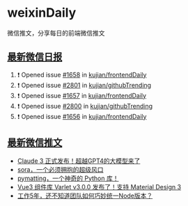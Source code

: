 # weixinDaily
微信推文，分享每日的前端微信推文

## [最新微信日报](https://github.com/kujian/weixinDaily/issues)

<!--START_SECTION:activity-->
1. ❗ Opened issue [#1658](https://github.com/kujian/frontendDaily/issues/1658) in [kujian/frontendDaily](https://github.com/kujian/frontendDaily)
2. ❗ Opened issue [#2801](https://github.com/kujian/githubTrending/issues/2801) in [kujian/githubTrending](https://github.com/kujian/githubTrending)
3. ❗ Opened issue [#1657](https://github.com/kujian/frontendDaily/issues/1657) in [kujian/frontendDaily](https://github.com/kujian/frontendDaily)
4. ❗ Opened issue [#2800](https://github.com/kujian/githubTrending/issues/2800) in [kujian/githubTrending](https://github.com/kujian/githubTrending)
5. ❗ Opened issue [#1656](https://github.com/kujian/frontendDaily/issues/1656) in [kujian/frontendDaily](https://github.com/kujian/frontendDaily)
<!--END_SECTION:activity-->


## [最新微信推文](https://weixin.qdkfweb.cn/)

<!-- BLOG-POST-LIST:START -->
- [Claude 3 正式发布！超越GPT4的大模型来了](https://weixin.qdkfweb.cn/41018.html)
- [sora，一个必须拥抱的超级风口](https://weixin.qdkfweb.cn/41027.html)
- [pymatting，一个神奇的 Python 库！](https://weixin.qdkfweb.cn/41029.html)
- [Vue3 组件库 Varlet v3.0.0 发布了！支持 Material Design 3](https://weixin.qdkfweb.cn/41049.html)
- [工作5年，还不知道团队如何巧妙统一Node版本？](https://weixin.qdkfweb.cn/41015.html)
<!-- BLOG-POST-LIST:END -->